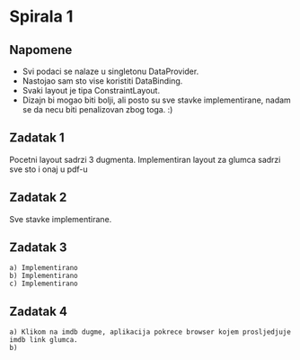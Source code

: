 # Spirala 1

## Napomene
* Svi podaci se nalaze u singletonu DataProvider. 
* Nastojao sam sto vise koristiti DataBinding. 
* Svaki layout je tipa ConstraintLayout.
* Dizajn bi mogao biti bolji, ali posto su sve stavke implementirane, nadam se da necu biti penalizovan zbog toga. :)

## Zadatak 1
Pocetni layout sadrzi 3 dugmenta.
Implementiran layout za glumca sadrzi sve sto i onaj u pdf-u

## Zadatak 2
Sve stavke implementirane.

## Zadatak 3
    a) Implementirano
    b) Implementirano
    c) Implementirano

## Zadatak 4
    a) Klikom na imdb dugme, aplikacija pokrece browser kojem prosljedjuje imdb link glumca.
    b) 

